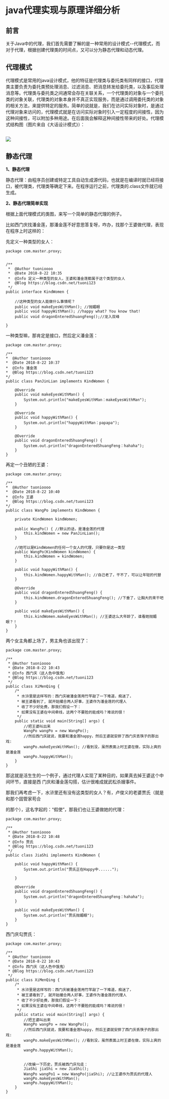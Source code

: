 # java代理实现与原理详细分析

## 前言

关于Java中的代理，我们首先需要了解的是一种常用的设计模式--代理模式，而对于代理，根据创建代理类的时间点，又可以分为静态代理和动态代理。

## 代理模式

代理模式是常用的java设计模式，他的特征是代理类与委托类有同样的接口，代理类主要负责为委托类预处理消息、过滤消息、把消息转发给委托类，以及事后处理消息等。代理类与委托类之间通常会存在关联关系，一个代理类的对象与一个委托类的对象关联，代理类的对象本身并不真正实现服务，而是通过调用委托类的对象的相关方法，来提供特定的服务。简单的说就是，我们在访问实际对象时，是通过代理对象来访问的，代理模式就是在访问实际对象时引入一定程度的间接性，因为这种间接性，可以附加多种用途。在后面我会解释这种间接性带来的好处。代理模式结构图（图片来自《大话设计模式》）：

## ![](/assets/import-proxy-01.png)

## 静态代理

**1、静态代理**

静态代理：由程序员创建或特定工具自动生成源代码，也就是在编译时就已经将接口，被代理类，代理类等确定下来。在程序运行之前，代理类的.class文件就已经生成。

**2、静态代理简单实现**

根据上面代理模式的类图，来写一个简单的静态代理的例子。

比如西门庆找潘金莲，那潘金莲不好意思答复呀，咋办，找那个王婆做代理，表现在程序上时这样的：

先定义一种类型的女人：

```
package com.master.proxy;


/**
 *  @Author tuonioooo
 *  @Date 2018-8-22 10:35
 *  @Info 定义一种类型的女人，王婆和潘金莲都属于这个类型的女人
 *  @Blog https://blog.csdn.net/tuoni123
 */
public interface KindWomen {

    //这种类型的女人能做什么事情呢？
    public void makeEyesWithMan(); //抛媚眼
    public void happyWithMan(); //happy what? You know that!
    public void dragonEnteredShuangFeng();//龙入双峰

}
```

一种类型嘛，那肯定是接口，然后定义潘金莲：

```
package com.master.proxy;

/**
*  @Author tuonioooo
*  @Date 2018-8-22 10:37
*  @Info 潘金莲
*  @Blog https://blog.csdn.net/tuoni123
*/
public class PanJinLian implements KindWomen {

    @Override
    public void makeEyesWithMan() {
        System.out.println("makeEyesWithMan：makeEyesWithMan");
    }

    @Override
    public void happyWithMan() {
        System.out.println("happyWithMan：papapa");
    }

    @Override
    public void dragonEnteredShuangFeng() {
        System.out.println("dragonEnteredShuangFeng：hahaha");
    }
}
```

再定一个丑陋的王婆：

```
package com.master.proxy;

/**
*  @Author tuonioooo
*  @Date 2018-8-22 10:40
*  @Info 王婆
*  @Blog https://blog.csdn.net/tuoni123
*/
public class WangPo implements KindWomen {

    private KindWomen kindWomen;

    public WangPo() { //默认的话，是潘金莲的代理
        this.kindWomen = new PanJinLian();
    }

    //她可以是KindWomen的任何一个女人的代理，只要你是这一类型
    public WangPo(KindWomen kindWomen) {
        this.kindWomen = kindWomen;
    }

    public void happyWithMan() {
        this.kindWomen.happyWithMan(); //自己老了，干不了，可以让年轻的代替
    }

    @Override
    public void dragonEnteredShuangFeng() {
        this.kindWomen.dragonEnteredShuangFeng(); //下垂了，让胸大的来干吧
    }

    public void makeEyesWithMan() {
        this.kindWomen.makeEyesWithMan(); //王婆这么大年龄了，谁看她抛媚眼？！
    }
}
```

两个女主角都上场了，男主角也该出现了：

```
package com.master.proxy;

/**
 * @Author tuonioooo
 * @Date 2018-8-22 10:43
 * @Info 西门庆（这人色中饿鬼）
 * @Blog https://blog.csdn.net/tuoni123
 */
public class XiMenQing {
    /*
     * 水浒里是这样写的：西门庆被潘金莲用竹竿敲了一下难道，痴迷了，
     * 被王婆看到了, 就开始撮合两人好事，王婆作为潘金莲的代理人
     * 收了不少好处费，那我们假设一下：
     * 如果没有王婆在中间牵线，这两个不要脸的能成吗？难说的很！
     */
    public static void main(String[] args) {
        //把王婆叫出来
        WangPo wangPo = new WangPo();
        //然后西门庆就说，我要和潘金莲happy，然后王婆就安排了西门庆丢筷子的那出戏:
        wangPo.makeEyesWithMan(); //看到没，虽然表面上时王婆在做，实际上爽的是潘金莲
        wangPo.happyWithMan();
    }
}
```

那这就是活生生的一个例子，通过代理人实现了某种目的，如果真去掉王婆这个中间环节，直接是西门庆和潘金莲勾搭，估计很难成就武松杀嫂事件。

那我们再考虑一下，水浒里还有没有这类型的女人？有，卢俊义的老婆贾氏（就是和那个固管家苟合

的那个），这名字起的：“假使”，那我们也让王婆做她的代理：

```
package com.master.proxy;

/**
 * @Author tuonioooo
 * @Date 2018-8-22 10:48
 * @Info 贾氏
 * @Blog https://blog.csdn.net/tuoni123
 */
public class JiaShi implements KindWomen {

    public void happyWithMan() {
        System.out.println("贾氏正在Happy中......");

    }

    @Override
    public void dragonEnteredShuangFeng() {
        System.out.println("dragonEnteredShuangFeng：hahaha");
    }

    public void makeEyesWithMan() {
        System.out.println("贾氏抛媚眼");
    }
}
```

西门庆勾贾氏：

```
package com.master.proxy;

/**
 * @Author tuonioooo
 * @Date 2018-8-22 10:43
 * @Info 西门庆（这人色中饿鬼）
 * @Blog https://blog.csdn.net/tuoni123
 */
public class XiMenQing {
    /*
     * 水浒里是这样写的：西门庆被潘金莲用竹竿敲了一下难道，痴迷了，
     * 被王婆看到了, 就开始撮合两人好事，王婆作为潘金莲的代理人
     * 收了不少好处费，那我们假设一下：
     * 如果没有王婆在中间牵线，这两个不要脸的能成吗？难说的很！
     */
    public static void main(String[] args) {
        //把王婆叫出来
        WangPo wangPo = new WangPo();
        //然后西门庆就说，我要和潘金莲happy，然后王婆就安排了西门庆丢筷子的那出戏:
        wangPo.makeEyesWithMan(); //看到没，虽然表面上时王婆在做，实际上爽的是潘金莲
        wangPo.happyWithMan();


        //改编一下历史，贾氏被西门庆勾走：
        JiaShi jiaShi = new JiaShi();
        WangPo wangPo1 = new WangPo(jiaShi); //让王婆作为贾氏的代理人
        wangPo.makeEyesWithMan();
        wangPo.happyWithMan();
    }
}
```



